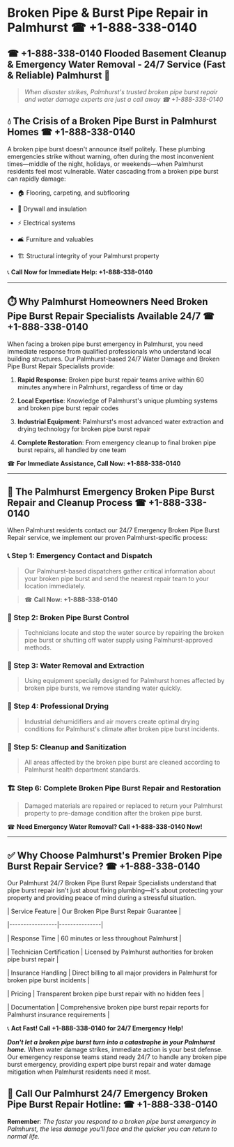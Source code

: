 # Broken Pipe & Burst Pipe Repair in Palmhurst ☎ +1-888-338-0140  
## ☎ +1-888-338-0140 Flooded Basement Cleanup & Emergency Water Removal - 24/7 Service (Fast & Reliable) Palmhurst 🚨  

> *When disaster strikes, Palmhurst's trusted broken pipe burst repair and water damage experts are just a call away ☎ +1-888-338-0140*  

## 💧 The Crisis of a Broken Pipe Burst in Palmhurst Homes ☎ +1-888-338-0140  

A broken pipe burst doesn't announce itself politely. These plumbing emergencies strike without warning, often during the most inconvenient times—middle of the night, holidays, or weekends—when Palmhurst residents feel most vulnerable. Water cascading from a broken pipe burst can rapidly damage:  

* 🏠 Flooring, carpeting, and subflooring  
* 🧱 Drywall and insulation  
* ⚡ Electrical systems  
* 🛋️ Furniture and valuables  
* 🏗️ Structural integrity of your Palmhurst property  

📞 **Call Now for Immediate Help: +1-888-338-0140**  

---  

## ⏱️ Why Palmhurst Homeowners Need Broken Pipe Burst Repair Specialists Available 24/7 ☎ +1-888-338-0140  

When facing a broken pipe burst emergency in Palmhurst, you need immediate response from qualified professionals who understand local building structures. Our Palmhurst-based 24/7 Water Damage and Broken Pipe Burst Repair Specialists provide:  

1. **Rapid Response**: Broken pipe burst repair teams arrive within 60 minutes anywhere in Palmhurst, regardless of time or day  
2. **Local Expertise**: Knowledge of Palmhurst's unique plumbing systems and broken pipe burst repair codes  
3. **Industrial Equipment**: Palmhurst's most advanced water extraction and drying technology for broken pipe burst repair  
4. **Complete Restoration**: From emergency cleanup to final broken pipe burst repairs, all handled by one team  

☎ **For Immediate Assistance, Call Now: +1-888-338-0140**  

---  

## 🔧 The Palmhurst Emergency Broken Pipe Burst Repair and Cleanup Process ☎ +1-888-338-0140  

When Palmhurst residents contact our 24/7 Emergency Broken Pipe Burst Repair service, we implement our proven Palmhurst-specific process:  

### 📞 Step 1: Emergency Contact and Dispatch  
> Our Palmhurst-based dispatchers gather critical information about your broken pipe burst and send the nearest repair team to your location immediately.  
> ☎ **Call Now: +1-888-338-0140**  

### 🚿 Step 2: Broken Pipe Burst Control  
> Technicians locate and stop the water source by repairing the broken pipe burst or shutting off water supply using Palmhurst-approved methods.  

### 🌊 Step 3: Water Removal and Extraction  
> Using equipment specially designed for Palmhurst homes affected by broken pipe bursts, we remove standing water quickly.  

### 💨 Step 4: Professional Drying  
> Industrial dehumidifiers and air movers create optimal drying conditions for Palmhurst's climate after broken pipe burst incidents.  

### 🧼 Step 5: Cleanup and Sanitization  
> All areas affected by the broken pipe burst are cleaned according to Palmhurst health department standards.  

### 🏗️ Step 6: Complete Broken Pipe Burst Repair and Restoration  
> Damaged materials are repaired or replaced to return your Palmhurst property to pre-damage condition after the broken pipe burst.  

☎ **Need Emergency Water Removal? Call +1-888-338-0140 Now!**  

---  

## ✅ Why Choose Palmhurst's Premier Broken Pipe Burst Repair Service? ☎ +1-888-338-0140  

Our Palmhurst 24/7 Broken Pipe Burst Repair Specialists understand that pipe burst repair isn't just about fixing plumbing—it's about protecting your property and providing peace of mind during a stressful situation.  

| Service Feature | Our Broken Pipe Burst Repair Guarantee |  
|-----------------|---------------|  
| Response Time | 60 minutes or less throughout Palmhurst |  
| Technician Certification | Licensed by Palmhurst authorities for broken pipe burst repair |  
| Insurance Handling | Direct billing to all major providers in Palmhurst for broken pipe burst incidents |  
| Pricing | Transparent broken pipe burst repair with no hidden fees |  
| Documentation | Comprehensive broken pipe burst repair reports for Palmhurst insurance requirements |  

📞 **Act Fast! Call +1-888-338-0140 for 24/7 Emergency Help!**  

***Don't let a broken pipe burst turn into a catastrophe in your Palmhurst home.*** When water damage strikes, immediate action is your best defense. Our emergency response teams stand ready 24/7 to handle any broken pipe burst emergency, providing expert pipe burst repair and water damage mitigation when Palmhurst residents need it most.  

## 📱 Call Our Palmhurst 24/7 Emergency Broken Pipe Burst Repair Hotline: ☎ +1-888-338-0140  

**Remember**: *The faster you respond to a broken pipe burst emergency in Palmhurst, the less damage you'll face and the quicker you can return to normal life.*